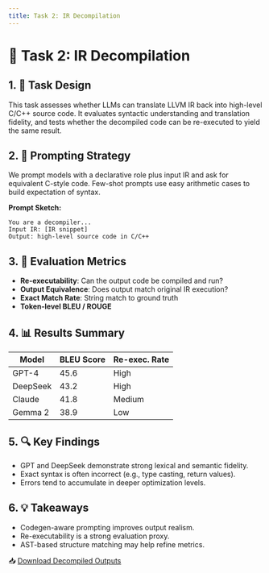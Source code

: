 ```yaml
---
title: Task 2: IR Decompilation
---
```


# 🧾 Task 2: IR Decompilation

## 1. 🧪 Task Design

This task assesses whether LLMs can translate LLVM IR back into high-level C/C++ source code. It evaluates syntactic understanding and translation fidelity, and tests whether the decompiled code can be re-executed to yield the same result.

## 2. 🧭 Prompting Strategy

We prompt models with a declarative role plus input IR and ask for equivalent C-style code. Few-shot prompts use easy arithmetic cases to build expectation of syntax.

**Prompt Sketch:**
```
You are a decompiler...
Input IR: [IR snippet]
Output: high-level source code in C/C++
```

## 3. 📏 Evaluation Metrics

- **Re-executability**: Can the output code be compiled and run?
- **Output Equivalence**: Does output match original IR execution?
- **Exact Match Rate**: String match to ground truth
- **Token-level BLEU / ROUGE**

## 4. 📊 Results Summary

| Model        | BLEU Score | Re-exec. Rate |
|--------------|------------|---------------|
| GPT-4        | 45.6       | High          |
| DeepSeek     | 43.2       | High          |
| Claude       | 41.8       | Medium        |
| Gemma 2      | 38.9       | Low           |

## 5. 🔍 Key Findings

- GPT and DeepSeek demonstrate strong lexical and semantic fidelity.
- Exact syntax is often incorrect (e.g., type casting, return values).
- Errors tend to accumulate in deeper optimization levels.

## 6. 💡 Takeaways

- Codegen-aware prompting improves output realism.
- Re-executability is a strong evaluation proxy.
- AST-based structure matching may help refine metrics.

📥 [Download Decompiled Outputs](../results/t2_decomp.json)
